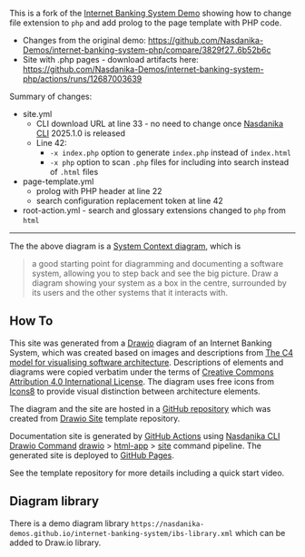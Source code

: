 This is a fork of the [Internet Banking System Demo](https://github.com/Nasdanika-Demos/internet-banking-system) showing how to change file extension to ``php`` and add prolog to the page template with PHP code.

* Changes from the original demo: https://github.com/Nasdanika-Demos/internet-banking-system-php/compare/3829f27..6b52b6c
* Site with .php pages - download artifacts here: https://github.com/Nasdanika-Demos/internet-banking-system-php/actions/runs/12687003639

Summary of changes:

* site.yml
    * CLI download URL at line 33 - no need to change once [Nasdanika CLI](https://docs.nasdanika.org/nsd-cli/index.html) 2025.1.0 is released
    * Line 42:
        * ``-x index.php`` option to generate ``index.php`` instead of ``index.html ``
        * ``-x php`` option to scan ``.php`` files for including into search instead of ``.html`` files
* page-template.yml
    * prolog with PHP header at line 22
    * search configuration replacement token at line 42
* root-action.yml - search and glossary extensions changed to ``php`` from ``html``

-----


The the above diagram is a [System Context diagram](https://c4model.com/#SystemContextDiagram), which is

> a good starting point for diagramming and 
> documenting a software system, allowing you to step back 
> and see the big picture. Draw a diagram showing your system as a box
>  in the centre, surrounded by its users and the other systems that it
> interacts with.

## How To

This site was generated from a [Drawio](https://www.drawio.com/) diagram of an Internet Banking System, which was created based on images and descriptions from [The C4 model for visualising software architecture](https://c4model.com/).
Descriptions of elements and diagrams were copied verbatim under the terms of [Creative Commons Attribution 4.0 International License](https://creativecommons.org/licenses/by/4.0/).
The diagram uses free icons from [Icons8](https://icons8.com/) to provide visual distinction between architecture elements. 

The diagram and the site are hosted in a [GitHub repository](https://github.com/Nasdanika-Demos/internet-banking-system) which was created from [Drawio Site](https://github.com/Nasdanika-Templates/drawio-site) template repository.

Documentation site is generated by [GitHub Actions](https://docs.github.com/en/actions) using 
[Nasdanika CLI Drawio Command](https://docs.nasdanika.org/nsd-cli/nsd/drawio/index.html) 
[drawio](https://docs.nasdanika.org/nsd-cli/nsd/drawio/index.html) > [html-app](https://docs.nasdanika.org/nsd-cli/nsd/drawio/html-app/index.html) > [site](https://docs.nasdanika.org/nsd-cli/nsd/drawio/html-app/site/index.html) command pipeline.
The generated site is deployed to [GitHub Pages](https://pages.github.com/).

See the template repository for more details including a quick start video.

## Diagram library

There is a demo diagram library ``https://nasdanika-demos.github.io/internet-banking-system/ibs-library.xml`` which can be added to Draw.io library.
